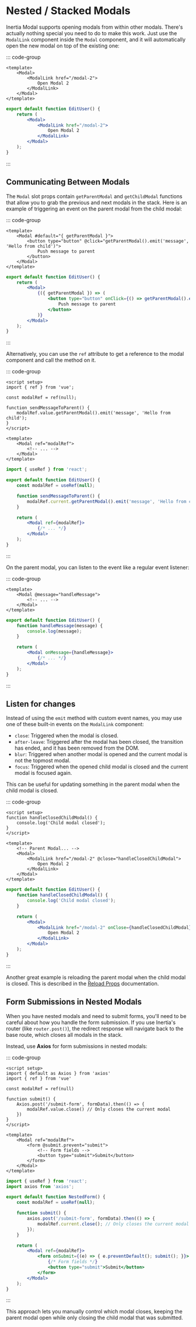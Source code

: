 # Nested / Stacked Modals

Inertia Modal supports opening modals from within other modals. There's actually nothing special you need to do to make this work. Just use the `ModalLink` component inside the `Modal` component, and it will automatically open the new modal on top of the existing one:

::: code-group

```vue [Vue]
<template>
    <Modal>
        <ModalLink href="/modal-2">
            Open Modal 2
        </ModalLink>
    </Modal>
</template>
```

```jsx [React]
export default function EditUser() {
    return (
        <Modal>
            <ModalLink href="/modal-2">
                Open Modal 2
            </ModalLink>
        </Modal>
    );
}
```

:::

## Communicating Between Modals

The `Modal` slot props contain `getParentModal` and `getChildModal` functions that allow you to grab the previous and next modals in the stack. Here is an example of triggering an event on the parent modal from the child modal:

::: code-group

```vue [Vue]
<template>
    <Modal #default="{ getParentModal }">
        <button type="button" @click="getParentModal().emit('message', 'Hello from child')">
            Push message to parent
        </button>
    </Modal>
</template>
```

```jsx [React]
export default function EditUser() {
    return (
        <Modal>
            {({ getParentModal }) => (
                <button type="button" onClick={() => getParentModal().emit('message', 'Hello from child')}>
                    Push message to parent
                </button>
            )}
        </Modal>
    );
}
```

:::

Alternatively, you can use the `ref` attribute to get a reference to the modal component and call the method on it.

::: code-group

```vue [Vue]
<script setup>
import { ref } from 'vue';

const modalRef = ref(null);

function sendMessageToParent() {
    modalRef.value.getParentModal().emit('message', 'Hello from child');
}
</script>

<template>
    <Modal ref="modalRef">
        <!-- ... -->
    </Modal>
</template>
```

```jsx [React]
import { useRef } from 'react';

export default function EditUser() {
    const modalRef = useRef(null);

    function sendMessageToParent() {
        modalRef.current.getParentModal().emit('message', 'Hello from child');
    }

    return (
        <Modal ref={modalRef}>
            {/* ... */}
        </Modal>
    );
}
```

:::

On the parent modal, you can listen to the event like a regular event listener:

::: code-group

```vue [Vue]
<template>
    <Modal @message="handleMessage">
        <!-- ... -->
    </Modal>
</template>
```

```jsx [React]
export default function EditUser() {
    function handleMessage(message) {
        console.log(message);
    }

    return (
        <Modal onMessage={handleMessage}>
            {/* ... */}
        </Modal>
    );
}
```

:::

## Listen for changes

Instead of using the `emit` method with custom event names, you may use one of these built-in events on the `ModalLink` component:

- `close`: Triggered when the modal is closed.
- `after-leave`: Triggered after the modal has been closed, the transition has ended, and it has been removed from the DOM.
- `blur`: Triggered when another modal is opened and the current modal is not the topmost modal.
- `focus`: Triggered when the opened child modal is closed and the current modal is focused again.

This can be useful for updating something in the parent modal when the child modal is closed.

::: code-group

```vue [Vue]
<script setup>
function handleClosedChildModal() {
    console.log('Child modal closed');
}
</script>

<template>
    <!-- Parent Modal... -->
    <Modal>
        <ModalLink href="/modal-2" @close="handleClosedChildModal">
            Open Modal 2
        </ModalLink>
    </Modal>
</template>
```

```jsx [React]
export default function EditUser() {
    function handleClosedChildModal() {
        console.log('Child modal closed');
    }

    return (
        <Modal>
            <ModalLink href="/modal-2" onClose={handleClosedChildModal}>
                Open Modal 2
            </ModalLink>
        </Modal>
    );
}
```

:::

Another great example is reloading the parent modal when the child modal is closed. This is described in the [Reload Props](/reload-props#example-with-nested-stack-modal) documentation.

## Form Submissions in Nested Modals

When you have nested modals and need to submit forms, you'll need to be careful about how you handle the form submission. If you use Inertia's router (like `router.post()`), the redirect response will navigate back to the base route, which closes all modals in the stack.

Instead, use **Axios** for form submissions in nested modals:

::: code-group

```vue [Vue]
<script setup>
import { default as Axios } from 'axios'
import { ref } from 'vue'

const modalRef = ref(null)

function submit() {
    Axios.post('/submit-form', formData).then(() => {
        modalRef.value.close() // Only closes the current modal
    })
}
</script>

<template>
    <Modal ref="modalRef">
        <form @submit.prevent="submit">
            <!-- Form fields -->
            <button type="submit">Submit</button>
        </form>
    </Modal>
</template>
```

```jsx [React]
import { useRef } from 'react';
import axios from 'axios';

export default function NestedForm() {
    const modalRef = useRef(null);

    function submit() {
        axios.post('/submit-form', formData).then(() => {
            modalRef.current.close(); // Only closes the current modal
        });
    }

    return (
        <Modal ref={modalRef}>
            <form onSubmit={(e) => { e.preventDefault(); submit(); }}>
                {/* Form fields */}
                <button type="submit">Submit</button>
            </form>
        </Modal>
    );
}
```

:::

This approach lets you manually control which modal closes, keeping the parent modal open while only closing the child modal that was submitted.
